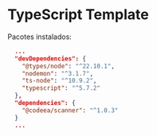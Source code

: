 # TypeScript Template

Pacotes instalados:

```json
  ...
  "devDependencies": {
    "@types/node": "^22.10.1",
    "nodemon": "^3.1.7",
    "ts-node": "^10.9.2",
    "typescript": "^5.7.2"
  },
  "dependencies": {
    "@codeea/scanner": "^1.0.3"
  }
  ...
```
